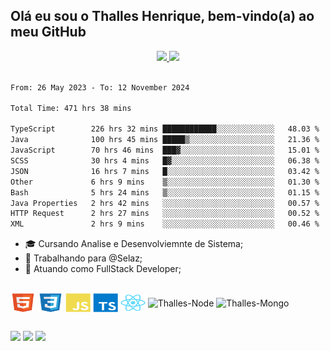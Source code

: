 ## Olá eu sou o Thalles Henrique, bem-vindo(a) ao meu GitHub

<div align="center">
  <a href="https://github.com/Thalles-HsA">
  <img height="180em" src="https://github-readme-stats.vercel.app/api?username=Thalles-HsA&show_icons=true&theme=radical&include_all_commits=true&count_private=true"/>
  <img height="180em" src="https://github-readme-stats.vercel.app/api/top-langs/?username=Thalles-HsA&exclude_repo=github-readme-stats,Pong,Freeway-JS&langs_count=5&theme=radical"/>
</div><br>
  
  <!--START_SECTION:waka-->

```txt
From: 26 May 2023 - To: 12 November 2024

Total Time: 471 hrs 38 mins

TypeScript        226 hrs 32 mins ████████████░░░░░░░░░░░░░   48.03 %
Java              100 hrs 45 mins █████▒░░░░░░░░░░░░░░░░░░░   21.36 %
JavaScript        70 hrs 46 mins  ███▓░░░░░░░░░░░░░░░░░░░░░   15.01 %
SCSS              30 hrs 4 mins   █▓░░░░░░░░░░░░░░░░░░░░░░░   06.38 %
JSON              16 hrs 7 mins   █░░░░░░░░░░░░░░░░░░░░░░░░   03.42 %
Other             6 hrs 9 mins    ▒░░░░░░░░░░░░░░░░░░░░░░░░   01.30 %
Bash              5 hrs 24 mins   ▒░░░░░░░░░░░░░░░░░░░░░░░░   01.15 %
Java Properties   2 hrs 42 mins   ░░░░░░░░░░░░░░░░░░░░░░░░░   00.57 %
HTTP Request      2 hrs 27 mins   ░░░░░░░░░░░░░░░░░░░░░░░░░   00.52 %
XML               2 hrs 9 mins    ░░░░░░░░░░░░░░░░░░░░░░░░░   00.46 %
```

<!--END_SECTION:waka-->

  - 🎓 Cursando Analise e Desenvolviemnte de Sistema;
  - 🌱 Trabalhando para @Selaz;
  - 🎯 Atuando como FullStack Developer;
 
<div style="display: inline_block"><br>
  <img align="center" alt="Thalles-HTML" height="30" width="40" src="https://raw.githubusercontent.com/devicons/devicon/master/icons/html5/html5-original.svg">
  <img align="center" alt="Thalles-CSS" height="30" width="40" src="https://raw.githubusercontent.com/devicons/devicon/master/icons/css3/css3-original.svg">
  <img align="center" alt="Thalles-Js" height="30" width="40" src="https://raw.githubusercontent.com/devicons/devicon/master/icons/javascript/javascript-plain.svg">
  <img align="center" alt="Thalles-Ts" height="30" width="40" src="https://raw.githubusercontent.com/devicons/devicon/master/icons/typescript/typescript-plain.svg">
  <img align="center" alt="Thalles-React" height="30" width="40" src="https://raw.githubusercontent.com/devicons/devicon/master/icons/react/react-original.svg">
  <img align="center" alt="Thalles-Node" height="30" width="40" src="https://cdn.jsdelivr.net/gh/devicons/devicon/icons/nodejs/nodejs-original.svg" />
  <img align="center" alt="Thalles-Mongo" height="30" width="40" src="https://cdn.jsdelivr.net/gh/devicons/devicon/icons/mongodb/mongodb-original.svg" />
  
</div>

 ##
  
<div>
  <a href="https://www.linkedin.com/in/thalles-hsa" target="_blank"><img src="https://img.shields.io/badge/-LinkedIn-%230077B5?style=for-the-badge&logo=linkedin&logoColor=white" target="_blank"></a> 
  <a href="https://instagram.com/thalleshsa" target="_blank"><img src="https://img.shields.io/badge/-Instagram-%23E4405F?style=for-the-badge&logo=instagram&logoColor=white" target="_blank"></a>
  <a href = "mailto:thsa.henrique@gmail.com"><img src="https://img.shields.io/badge/-Gmail-%23333?style=for-the-badge&logo=gmail&logoColor=white" target="_blank"></a>
   
</div>
